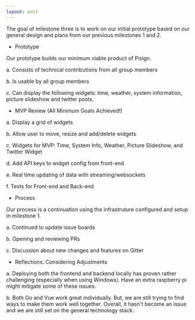 ```yaml
---
layout: post
---
```


The goal of milestone three is to work on our initial prototype based on our general design and plans from our previous milestones 1 and 2.

- Prototype

<p> Our prototype builds our minimum viable product of Pisign.</p>

a. Consists of technical contributions from all group members

b. Is usable by all group members

c. Can display the following widgets: time, weather, system information, picture slideshow and twitter posts.

- MVP Review (All Minimum Goals Achieved!)

a. Display a grid of widgets

b. Allow user to move, resize and add/delete widgets

c. Widgets for MVP: Time, System Info, Weather, Picture Slideshow, and Twitter Widget

d. Add API keys to widget config from front-end

e. Real time updating of data with streaming/websockets

f. Tests for Front-end and Back-end

-  Process

<p> Our process is a continuation using the infrastruture configured and setup in milestone 1.</p>

a. Continued to update issue boards

b. Opening and reviewing PRs

c. Discussion about new changes and features on Gitter

- Reflections: Considering Adjustments

a. Deploying both the frontend and backend locally has proven rather challenging (especially when using Windows). Have an extra raspberry pi might mitigate some of these issues.

b. Both Go and Vue work great individually. But, we are still trying to find ways to make them work well together. Overall, it hasn't become an issue and we are still set on the general technology stack.


